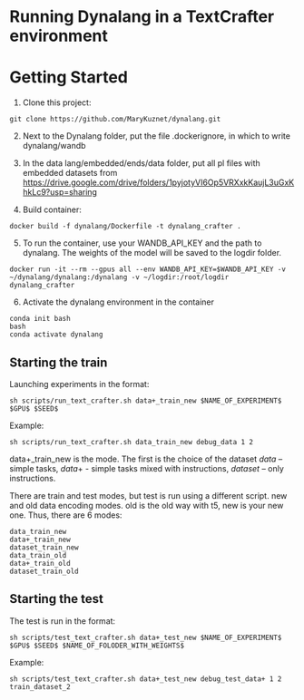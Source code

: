 # Running Dynalang in a TextCrafter environment

# Getting Started

1. Clone this project:
```
git clone https://github.com/MaryKuznet/dynalang.git
```
2. Next to the Dynalang folder, put the file .dockerignore, in which to write dynalang/wandb

3. In the data lang/embedded/ends/data folder, put all pl files with embedded datasets from https://drive.google.com/drive/folders/1pyjotyVI6Op5VRXxkKaujL3uGxKhkLc9?usp=sharing

4. Build container:
```
docker build -f dynalang/Dockerfile -t dynalang_crafter .
```
5. To run the container, use your WANDB_API_KEY and the path to dynalang. The weights of the model will be saved to the logdir folder.
```
docker run -it --rm --gpus all --env WANDB_API_KEY=$WANDB_API_KEY -v ~/dynalang/dynalang:/dynalang -v ~/logdir:/root/logdir dynalang_crafter
```
6. Activate the dynalang environment in the container
```
conda init bash
bash
conda activate dynalang
```

## Starting the train
Launching experiments in the format:

```
sh scripts/run_text_crafter.sh data+_train_new $NAME_OF_EXPERIMENT$ $GPU$ $SEED$
```
Example:
```
sh scripts/run_text_crafter.sh data_train_new debug_data 1 2
```
data+_train_new is the mode. The first is the choice of the dataset $data$ – simple tasks, $data+$ - simple tasks mixed with instructions, $dataset$ – only instructions.

There are train and test modes, but test is run using a different script. new and old data encoding modes. old is the old way with t5, new is your new one.
Thus, there are 6 modes:
```
data_train_new
data+_train_new
dataset_train_new
data_train_old
data+_train_old
dataset_train_old
```

## Starting the test
The test is run in the format:
```
sh scripts/test_text_crafter.sh data+_test_new $NAME_OF_EXPERIMENT$ $GPU$ $SEED$ $NAME_OF_FOLODER_WITH_WEIGHTS$
```
Example:
```
sh scripts/test_text_crafter.sh data+_test_new debug_test_data+ 1 2 train_dataset_2
```
